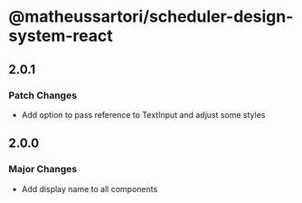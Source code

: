 # @matheussartori/scheduler-design-system-react

## 2.0.1

### Patch Changes

- Add option to pass reference to TextInput and adjust some styles

## 2.0.0

### Major Changes

- Add display name to all components
